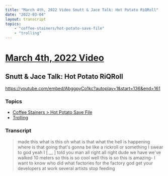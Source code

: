 ```yaml
---
title: "March 4th, 2022 Video Snutt & Jace Talk: Hot Potato RiQRoll"
date: "2022-03-04"
layout: transcript
topics:
    - "coffee-stainers/hot-potato-save-file"
    - "trolling"
---
```

# [March 4th, 2022 Video](../2022-03-04.md)
## Snutt & Jace Talk: Hot Potato RiQRoll
https://youtube.com/embed/AbggpyCo1kc?autoplay=1&start=136&end=161

### Topics
* [Coffee Stainers > Hot Potato Save File](../topics/coffee-stainers/hot-potato-save-file.md)
* [Trolling](../topics/trolling.md)

### Transcript

> made this what is this oh what is that what the hell is happening where is that going that's gonna be like a rickroll or something I swear to god yeah I [ __ ] told you man all right all right dude we have we've walked 10 meters so this is so cool well this is so this is amazing- I want to know who did what factories for the factory god get your developers at work several artists stop feeding
